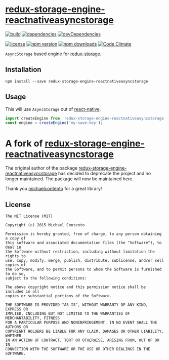 # [redux-storage-engine-reactnativeasyncstorage][]

[![build](https://travis-ci.org/michaelcontento/redux-storage-engine-reactnativeasyncstorage.svg?branch=master)](https://travis-ci.org/michaelcontento/redux-storage-engine-reactnativeasyncstorage)
[![dependencies](https://david-dm.org/michaelcontento/redux-storage-engine-reactnativeasyncstorage.svg)](https://david-dm.org/michaelcontento/redux-storage-engine-reactnativeasyncstorage)
[![devDependencies](https://david-dm.org/michaelcontento/redux-storage-engine-reactnativeasyncstorage/dev-status.svg)](https://david-dm.org/michaelcontento/redux-storage-engine-reactnativeasyncstorage#info=devDependencies)

[![license](https://img.shields.io/npm/l/redux-storage-engine-reactnativeasyncstorage.svg?style=flat-square)](https://www.npmjs.com/package/redux-storage-engine-reactnativeasyncstorage)
[![npm version](https://img.shields.io/npm/v/redux-storage-engine-reactnativeasyncstorage.svg?style=flat-square)](https://www.npmjs.com/package/redux-storage-engine-reactnativeasyncstorage)
[![npm downloads](https://img.shields.io/npm/dm/redux-storage-engine-reactnativeasyncstorage.svg?style=flat-square)](https://www.npmjs.com/package/redux-storage-engine-reactnativeasyncstorage)
[![Code Climate](https://codeclimate.com/github/michaelcontento/redux-storage-engine-reactnativeasyncstorage/badges/gpa.svg)](https://codeclimate.com/github/michaelcontento/redux-storage-engine-reactnativeasyncstorage)

`AsyncStorage` based engine for [redux-storage][].

## Installation

    npm install --save redux-storage-engine-reactnativeasyncstorage

## Usage

This will use `AsyncStorage` out of [react-native][].

```js
import createEngine from 'redux-storage-engine-reactnativeasyncstorage';
const engine = createEngine('my-save-key');
```

# A fork of [redux-storage-engine-reactnativeasyncstorage](https://github.com/michaelcontento/redux-storage-engine-reactnativeasyncstorage)

The original author of the package [redux-storage-engine-reactnativeasyncstorage](https://github.com/michaelcontento/redux-storage-engine-reactnativeasyncstorage) has decided to deprecate the project and no longer maintained. The package will now be maintained here.

Thank you [michaelcontento](https://github.com/michaelcontento) for a great library!

## License

    The MIT License (MIT)

    Copyright (c) 2015 Michael Contento

    Permission is hereby granted, free of charge, to any person obtaining a copy of
    this software and associated documentation files (the "Software"), to deal in
    the Software without restriction, including without limitation the rights to
    use, copy, modify, merge, publish, distribute, sublicense, and/or sell copies of
    the Software, and to permit persons to whom the Software is furnished to do so,
    subject to the following conditions:

    The above copyright notice and this permission notice shall be included in all
    copies or substantial portions of the Software.

    THE SOFTWARE IS PROVIDED "AS IS", WITHOUT WARRANTY OF ANY KIND, EXPRESS OR
    IMPLIED, INCLUDING BUT NOT LIMITED TO THE WARRANTIES OF MERCHANTABILITY, FITNESS
    FOR A PARTICULAR PURPOSE AND NONINFRINGEMENT. IN NO EVENT SHALL THE AUTHORS OR
    COPYRIGHT HOLDERS BE LIABLE FOR ANY CLAIM, DAMAGES OR OTHER LIABILITY, WHETHER
    IN AN ACTION OF CONTRACT, TORT OR OTHERWISE, ARISING FROM, OUT OF OR IN
    CONNECTION WITH THE SOFTWARE OR THE USE OR OTHER DEALINGS IN THE SOFTWARE.

  [redux-storage]: https://github.com/guns2410/redux-storage
  [redux-storage-engine-reactnativeasyncstorage]: https://github.com/guns2410/redux-storage-engine-reactnativeasyncstorage
  [react-native]: https://facebook.github.io/react-native/
